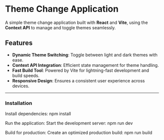 # Theme Change Application

A simple theme change application built with **React** and **Vite**, using the **Context API** to manage and toggle themes seamlessly.

## Features

- **Dynamic Theme Switching**: Toggle between light and dark themes with ease.
- **Context API Integration**: Efficient state management for theme handling.
- **Fast Build Tool**: Powered by Vite for lightning-fast development and build speeds.
- **Responsive Design**: Ensures a consistent user experience across devices.

---

### Installation

Install dependencies: 
npm install

Run the application: Start the development server:
npm run dev

Build for production: Create an optimized production build:
npm run build